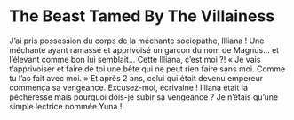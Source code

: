 # The Beast Tamed By The Villainess
J’ai pris possession du corps de la méchante sociopathe, Illiana ! Une méchante ayant ramassé et apprivoisé un garçon du nom de Magnus… et l’élevant comme bon lui semblait… Cette Illiana, c’est moi ?!
« Je vais t’apprivoiser et faire de toi une bête qui ne peut rien faire sans moi. Comme tu l’as fait avec moi. »
Et après 2 ans, celui qui était devenu empereur commença sa vengeance. Excusez-moi, écrivaine ! Illiana était la pécheresse mais pourquoi dois-je subir sa vengeance ? Je n’étais qu’une simple lectrice nommée Yuna !